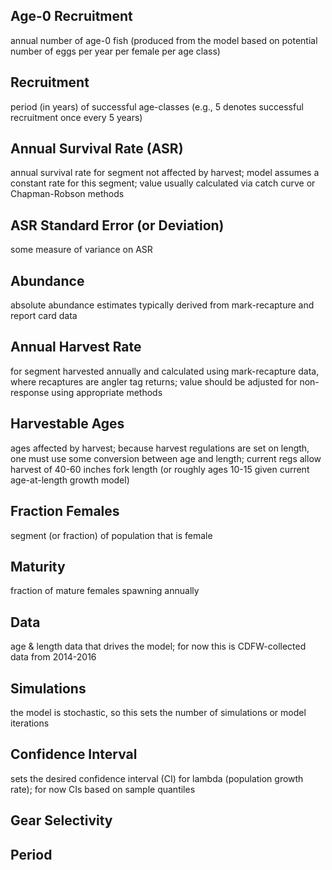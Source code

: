 
## Age-0 Recruitment
annual number of age-0 fish (produced from the model based on potential number of eggs per year per female per age class)

## Recruitment
period (in years) of successful age-classes (e.g., 5 denotes successful recruitment once every 5 years)

## Annual Survival Rate (ASR)
annual survival rate for segment not affected by harvest; model assumes a constant rate for this segment; value usually calculated via catch curve or Chapman-Robson methods

## ASR Standard Error (or Deviation)
some measure of variance on ASR

## Abundance
absolute abundance estimates typically derived from mark-recapture and report card data

## Annual Harvest Rate
for segment harvested annually and calculated using mark-recapture data, where recaptures are angler tag returns; value should be adjusted for non-response using appropriate methods

## Harvestable Ages
ages affected by harvest; because harvest regulations are set on length, one must use some conversion between age and length; current regs allow harvest of 40-60 inches fork length (or roughly ages 10-15 given current age-at-length growth model)

## Fraction Females
segment (or fraction) of population that is female

## Maturity
fraction of mature females spawning annually

## Data
age & length data that drives the model; for now this is CDFW-collected data from 2014-2016

## Simulations
the model is stochastic, so this sets the number of simulations or model iterations

## Confidence Interval
sets the desired confidence interval (CI) for lambda (population growth rate); for now CIs based on sample quantiles

## Gear Selectivity

## Period
